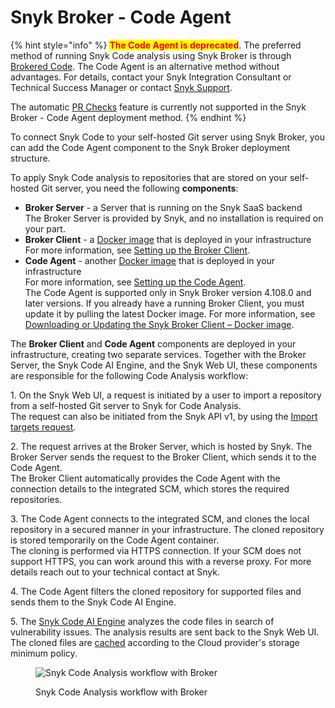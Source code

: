 # Snyk Broker - Code Agent

{% hint style="info" %}
<mark style="color:red;">**The Code Agent is deprecated**</mark>. The preferred method of running Snyk Code analysis using Snyk Broker is through [Brokered Code](../install-and-configure-snyk-broker/advanced-configuration-for-snyk-broker-docker-installation/snyk-code-clone-capability-with-broker-for-docker.md).  The Code Agent is an alternative method without advantages. For details, contact your Snyk Integration Consultant or Technical Success Manager or contact [Snyk Support](https://support.snyk.io/hc/en-us).

The automatic [PR Checks](../../../scan-with-snyk/run-pr-checks/) feature is currently not supported in the Snyk Broker - Code Agent deployment method.
{% endhint %}

To connect Snyk Code to your self-hosted Git server using Snyk Broker, you can add the Code Agent component to the Snyk Broker deployment structure.&#x20;

To apply Snyk Code analysis to repositories that are stored on your self-hosted Git server, you need the following **components**:

* **Broker Server** - a Server that is running on the Snyk SaaS backend\
  The Broker Server is provided by Snyk, and no installation is required on your part.
* **Broker Client** - a [Docker image](https://hub.docker.com/r/snyk/broker/) that is deployed in your infrastructure\
  For more information, see [Setting up the Broker Client](setting-up-the-code-agent-broker-client-deployment/step-5-setting-up-the-broker-client/).
* **Code Agent** - another [Docker image](https://hub.docker.com/r/snyk/code-agent/) that is deployed in your infrastructure\
  For more information, see [Setting up the Code Agent](setting-up-the-code-agent-broker-client-deployment/step-4-setting-up-the-code-agent/).\
  The Code Agent is supported only in Snyk Broker version 4.108.0 and later versions. If you already have a running Broker Client, you must update it by pulling the latest Docker image. For more information, see [Downloading or Updating the Snyk Broker Client – Docker image](setting-up-the-code-agent-broker-client-deployment/step-5-setting-up-the-broker-client/step-5.1-downloading-or-updating-the-snyk-broker-client-docker-image.md).

The **Broker Client** and **Code Agent** components are deployed in your infrastructure, creating two separate services. Together with the Broker Server, the Snyk Code AI Engine, and the Snyk Web UI, these components are responsible for the following Code Analysis workflow:

1\. On the Snyk Web UI, a request is initiated by a user to import a repository from a self-hosted Git server to Snyk for Code Analysis.\
The request can also be initiated from the Snyk API v1, by using the [Import targets request](https://snyk.docs.apiary.io/#reference/import-projects/import/import-targets).

2\. The request arrives at the Broker Server, which is hosted by Snyk. The Broker Server sends the request to the Broker Client, which sends it to the Code Agent.\
The Broker Client automatically provides the Code Agent with the connection details to the integrated SCM, which stores the required repositories.

3\. The Code Agent connects to the integrated SCM, and clones the local repository in a secured manner in your infrastructure. The cloned repository is stored temporarily on the Code Agent container.\
The cloning is performed via HTTPS connection. If your SCM does not support HTTPS, you can work around this with a reverse proxy. For more details reach out to your technical contact at Snyk.

4\. The Code Agent filters the cloned repository for supported files and sends them to the Snyk Code AI Engine.

5\. The [Snyk Code AI Engine](https://docs.snyk.io/products/snyk-code/introducing-snyk-code/key-features/ai-engine) analyzes the code files in search of vulnerability issues. The analysis results are sent back to the Snyk Web UI. The cloned files are [cached](./#how-snyk-processes-this-data) according to the Cloud provider's storage minimum policy.

<figure><img src="../../../.gitbook/assets/Code Agent - diagram - new - 4.png" alt="Snyk Code Analysis workflow with Broker"><figcaption><p>Snyk Code Analysis workflow with Broker</p></figcaption></figure>
